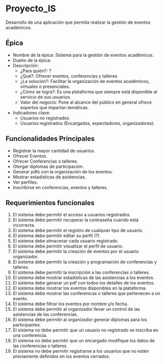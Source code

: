 # Proyecto_IS
Desarrollo de una aplicación que permita realizar la gestión de eventos académicos.

Épica
---
- Nombre de la épica: Sistema para la gestión de eventos académicos.
- Dueño de la épica: 
- Descripción:
    - ¿Para quién?: ?
    - ¿Qué?: Ofrecer eventos, conferencias y talleres
    - ¿La solución?: Facilitar la organización de eventos académicos, virtuales o presenciales.
    - ¿Cómo se logra?: Es una plataforma que siempre está disponible al servicio de sus usuarios.
    - Valor del negocio: Pone al alcance del público en general ofrece expertos que impartan temáticas.
-  Indicadores clave: 
    - Usuarios no registrados
    - Usuarios registrados (Encargados, expectadores, organizadores).

Funcionalidades Principales
-----

- Registrar la mayor cantidad de usuarios.
- Ofrecer Eventos.
- Ofrecer Conferencias o talleres.
- Otorgar diplomas de participación.
- Generar pdfs con la organización de los eventos.
- Mostrar estadísticas de asistencias.
- Ver perfiles.
- Inscribirse en conferencias, eventos y talleres.

Requerimientos funcionales
-----
1. El sistema debe permitir el acceso a usuarios registrados.
1. El sistema debe permitir recuperar la contraseña cuando está incorrecta.
1. El sistema debe permitir el registro de cualquier tipo de usuario.
1. El sistema debe permitir editar su perfil (?)
1. El sistema debe almacenar cada usuario registrado.
1. El sistema debe permitir visualizar el perfil de usuario.
1. El sistema debe permitir la creación de eventos por el usuario organizador.
1. El sistema debe permitir la creación y programación de conferencias y talleres.
1. El sistema debe permitir la inscripción a las conferencias o talleres.
1. El sistema debe mostrar estadísticas de las asistencias a los eventos.
1. El sistema debe generar un pdf con todos los detalles de los eventos.
1. El sistema debe mostrar los eventos disponibles en la plataforma.
1. El sistema debe mostrar las conferenicas o talleres que pertenecen a un evento.
1. El sistema debe filtrar los eventos por nombre y/o fecha.
1. El sistema debe permitir al organizador llevar un control de las asistencias de las conferencias.
1. El sistema debe permitir al organizador generar diplomas para los participantes.
1. El sistema no debe permitir que un usuario no registrado se inscriba en una conferencia.
1. El sistema no debe permitir que un encargado modifique los datos de las conferencias o talleres.
1. El sistema no debe permitir registrarse a los usuarios que no estén previamente definidos en los eventos cerrados.
